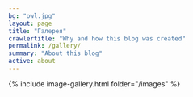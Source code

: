 ```yaml
---
bg: "owl.jpg"
layout: page
title: "Галерея"
crawlertitle: "Why and how this blog was created"
permalink: /gallery/
summary: "About this blog"
active: about
---
```


<script src="https://code.jquery.com/jquery-3.4.1.min.js"></script>

{% include image-gallery.html folder="/images" %}
